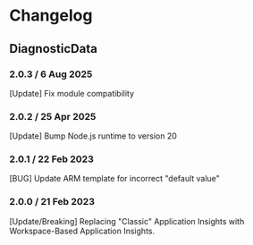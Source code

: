 # Changelog

## DiagnosticData
<!-- To add a new entry write: -->
<!-- ### version / full date -->
<!-- * [Update/Bug fix] message that describes the changes that you apply -->

### 2.0.3 / 6 Aug 2025
[Update] Fix module compatibility

### 2.0.2 / 25 Apr 2025
[Update] Bump Node.js runtime to version 20

### 2.0.1 / 22 Feb 2023
[BUG] Update ARM template for incorrect "default value"

### 2.0.0 / 21 Feb 2023
[Update/Breaking] Replacing "Classic" Application Insights with Workspace-Based Application Insights.
